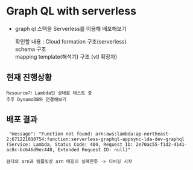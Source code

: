 # Graph QL with serverless

* graph ql 스택을 Serverless를 이용해 배포해보기

    확인할 내용 : Cloud formation 구조(serverless)  
    schema 구조  
    mapping template(해석기) 구조 (vtl 확장자)  

## 현재 진행상황

    Resource가 Lambda인 상태로 테스트 중  
    추후 DynamoDB와 연결해보기


## 배포 결과

` "message": "Function not found: arn:aws:lambda:ap-northeast-2:671221010754:function:serverless-graphql-appsync-lda-dev-graphql (Service: Lambda, Status Code: 404, Request ID: 2e70ac55-f1d2-4141-ac8c-bc646d9ec448, Extended Request ID: null)"`

    람다의 arn과 템플릿상 arn 매칭이 실패한듯 -> 디버깅 시작